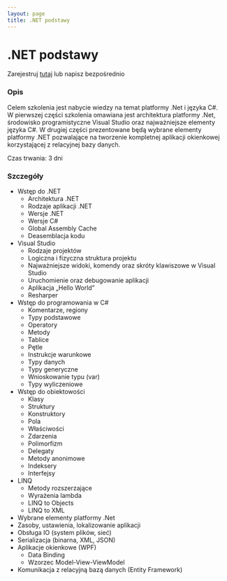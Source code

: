 ```yaml
---
layout: page
title: .NET podstawy
---
```

# .NET podstawy

Zarejestruj [tutaj](https://www.comarch.pl/szkolenia/programowanie/net-c/programowanie-net-kurs-podstawowy/) lub napisz bezpośrednio
### Opis

Celem szkolenia jest nabycie wiedzy na temat platformy .Net i języka C#. W pierwszej części szkolenia omawiana jest architektura platformy .Net, środowisko programistyczne Visual Studio oraz najważniejsze elementy języka C#. W drugiej części prezentowane będą wybrane elementy platformy .NET pozwalające na tworzenie kompletnej aplikacji okienkowej korzystającej z relacyjnej bazy danych.

Czas trwania: 3 dni
### Szczegóły

- Wstęp do .NET
	- Architektura .NET
	- Rodzaje aplikacji .NET
	- Wersje .NET
	- Wersje C#
	- Global Assembly Cache
	- Deasemblacja kodu
- Visual Studio
	- Rodzaje projektów
	- Logiczna i fizyczna struktura projektu
	- Najważniejsze widoki, komendy oraz skróty klawiszowe w Visual Studio
	- Uruchomienie oraz debugowanie aplikacji
	- Aplikacja „Hello World”
	- Resharper
- Wstęp do programowania w C#
	- Komentarze, regiony
	- Typy podstawowe
	- Operatory
	- Metody
	- Tablice
	- Pętle
	- Instrukcje warunkowe
	- Typy danych
	- Typy generyczne
	- Wnioskowanie typu (var)
	- Typy wyliczeniowe
- Wstęp do obiektowości
	- Klasy
	- Struktury
	- Konstruktory
	- Pola
	- Właściwości
	- Zdarzenia
	- Polimorfizm
	- Delegaty
	- Metody anonimowe
	- Indeksery
	- Interfejsy
- LINQ
	- Metody rozszerzające
	- Wyrażenia lambda
	- LINQ to Objects
	- LINQ to XML
- Wybrane elementy platformy .Net
- Zasoby, ustawienia, lokalizowanie aplikacji
- Obsługa IO (system plików, sieć)
- Serializacja (binarna, XML, JSON)
- Aplikacje okienkowe (WPF)
	- Data Binding
	- Wzorzec Model-View-ViewModel
- Komunikacja z relacyjną bazą danych (Entity Framework)

